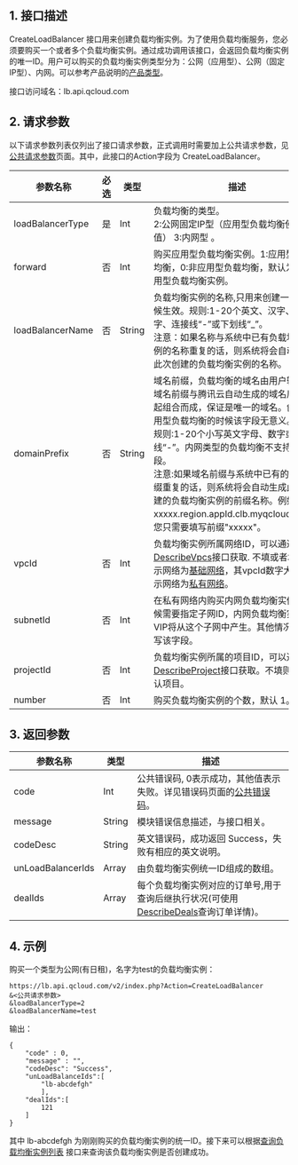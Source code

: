 ## 1. 接口描述
 CreateLoadBalancer 接口用来创建负载均衡实例。为了使用负载均衡服务，您必须要购买一个或者多个负载均衡实例。通过成功调用该接口，会返回负载均衡实例的唯一ID。用户可以购买的负载均衡实例类型分为：公网（应用型）、公网（固定IP型）、内网。可以参考产品说明的[产品类型](/doc/product/214/产品类型)。
 
接口访问域名：lb.api.qcloud.com

## 2. 请求参数
  以下请求参数列表仅列出了接口请求参数，正式调用时需要加上公共请求参数，见[公共请求参数](/doc/api/244/4183)页面。其中，此接口的Action字段为 CreateLoadBalancer。

|参数名称|必选|类型|描述|
|-|-|-|--|
|loadBalancerType|是|Int|负载均衡的类型。 <br> 2:公网固定IP型（应用型负载均衡使用该值） 3:内网型 。|
|forward|否|Int|购买应用型负载均衡实例。1:应用型负载均衡，0:非应用型负载均衡，默认为非应用型负载均衡实例。|
|loadBalancerName|否|String|负载均衡实例的名称,只用来创建一个的时候生效。规则:1-20个英文、汉字、数字、连接线“-”或下划线“_”。<br>注意：如果名称与系统中已有负载均衡实例的名称重复的话，则系统将会自动生成此次创建的负载均衡实例的名称。|
|domainPrefix|否|String|域名前缀，负载均衡的域名由用户输入的域名前缀与腾讯云自动生成的域名后缀一起组合而成，保证是唯一的域名。创建应用型负载均衡的时候该字段无意义。<br>规则:1-20个小写英文字母、数字或连接线“-”。内网类型的负载均衡不支持该字段。<br> 注意:如果域名前缀与系统中已有的域名前缀重复的话，则系统将会自动生成此次创建的负载均衡实例的前缀名称。例如xxxxx.region.appId.clb.myqcloud.com，您只需要填写前缀"xxxxx"。|
|vpcId|否|Int|负载均衡实例所属网络ID，可以通过<a href="http://www.qcloud.com/doc/api/245/%E6%9F%A5%E8%AF%A2%E7%A7%81%E6%9C%89%E7%BD%91%E7%BB%9C%E8%AF%A6%E6%83%85" title="DescribeVpcs">DescribeVpcs</a>接口获取. 不填或者填0则表示网络为<a href="https://www.qcloud.com/doc/product/215" title="基础网络">基础网络</a>，其vpcId数字大于0表示网络为<a href="https://www.qcloud.com/doc/product/215" title="私有网络">私有网络</a>。|
|subnetId|否|Int|在私有网络内购买内网负载均衡实例的时候需要指定子网ID，内网负载均衡实例的VIP将从这个子网中产生。其他情况不用填写该字段。|
|projectId|否|Int|负载均衡实例所属的项目ID，可以通过<a href="/doc/api/403/4400" title="DescribeProject">DescribeProject</a>接口获取。不填则属于默认项目。|
|number|否|Int|购买负载均衡实例的个数，默认 1。|



 

## 3. 返回参数

|参数名称|类型|描述|
|-------|---|---------------|
|code|Int|公共错误码, 0表示成功，其他值表示失败。详见错误码页面的[公共错误码](/doc/api/244/1530)。|
|message|String|模块错误信息描述，与接口相关。|
|codeDesc|String|英文错误码，成功返回 Success，失败有相应的英文说明。|
|unLoadBalancerIds|Array|由负载均衡实例统一ID组成的数组。|
|dealIds|Array|每个负载均衡实例对应的订单号,用于查询后继执行状况(可使用<a href="http://www.qcloud.com/doc/api/229/%E8%8E%B7%E5%8F%96%E8%AE%A2%E5%8D%95%E4%BF%A1%E6%81%AF" title="DescribeDeals">DescribeDeals</a>查询订单详情)。 |


## 4. 示例
 
购买一个类型为公网(有日租)，名字为test的负载均衡实例：
```
https://lb.api.qcloud.com/v2/index.php?Action=CreateLoadBalancer
&<公共请求参数>
&loadBalancerType=2
&loadBalancerName=test
```
输出：
```
{
    "code" : 0,
    "message" : "",
	"codeDesc": "Success",
    "unLoadBalanceIds":[
        "lb-abcdefgh"
		],
    "dealIds":[
        121
    ]
}
```
其中 lb-abcdefgh 为刚刚购买的负载均衡实例的统一ID。接下来可以根据[查询负载均衡实例列表](/doc/api/244/1261) 接口来查询该负载均衡实例是否创建成功。

